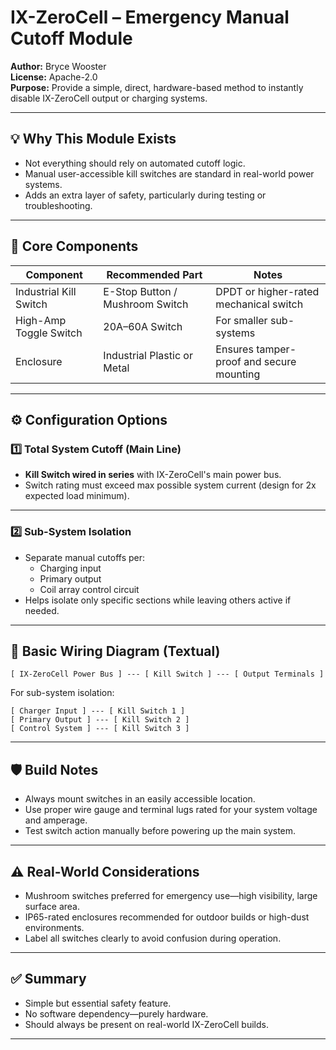 # IX-ZeroCell – Emergency Manual Cutoff Module

**Author:** Bryce Wooster  
**License:** Apache-2.0  
**Purpose:** Provide a simple, direct, hardware-based method to instantly disable IX-ZeroCell output or charging systems.

---

## 💡 Why This Module Exists

- Not everything should rely on automated cutoff logic.  
- Manual user-accessible kill switches are standard in real-world power systems.  
- Adds an extra layer of safety, particularly during testing or troubleshooting.

---

## 🧱 Core Components

| Component             | Recommended Part              | Notes                                |
|----------------------|------------------------------|--------------------------------------|
| Industrial Kill Switch | E-Stop Button / Mushroom Switch | DPDT or higher-rated mechanical switch  
| High-Amp Toggle Switch | 20A–60A Switch              | For smaller sub-systems  
| Enclosure            | Industrial Plastic or Metal  | Ensures tamper-proof and secure mounting  

---

## ⚙️ Configuration Options

### 1️⃣ Total System Cutoff (Main Line)

- **Kill Switch wired in series** with IX-ZeroCell's main power bus.
- Switch rating must exceed max possible system current (design for 2x expected load minimum).

---

### 2️⃣ Sub-System Isolation

- Separate manual cutoffs per:
  - Charging input  
  - Primary output  
  - Coil array control circuit  
- Helps isolate only specific sections while leaving others active if needed.

---

## 🔌 Basic Wiring Diagram (Textual)

```
[ IX-ZeroCell Power Bus ] --- [ Kill Switch ] --- [ Output Terminals ]
```

For sub-system isolation:

```
[ Charger Input ] --- [ Kill Switch 1 ]
[ Primary Output ] --- [ Kill Switch 2 ]
[ Control System ] --- [ Kill Switch 3 ]
```

---

## 🛡️ Build Notes

- Always mount switches in an easily accessible location.  
- Use proper wire gauge and terminal lugs rated for your system voltage and amperage.  
- Test switch action manually before powering up the main system.

---

## ⚠️ Real-World Considerations

- Mushroom switches preferred for emergency use—high visibility, large surface area.  
- IP65-rated enclosures recommended for outdoor builds or high-dust environments.  
- Label all switches clearly to avoid confusion during operation.

---

## ✅ Summary

- Simple but essential safety feature.  
- No software dependency—purely hardware.  
- Should always be present on real-world IX-ZeroCell builds.

---


